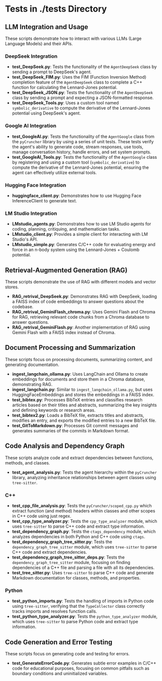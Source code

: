 # Tests in ./tests Directory

## LLM Integration and Usage
These scripts demonstrate how to interact with various LLMs (Large Language Models) and their APIs.

### DeepSeek Integration
- **test_DeepSeek.py**: Tests the functionality of the `AgentDeepSeek` class by sending a prompt to DeepSeek's agent.
- **test_DeepSeek_FIM.py**: Uses the FIM (Function Inversion Method) completion feature of the `AgentDeepSeek` class to complete a C++ function for calculating the Lennard-Jones potential.
- **test_DeepSeek_JSON.py**: Tests the functionality of the `AgentDeepSeek` class by sending a prompt and expecting a JSON-formatted response.
- **test_DeepSeek_Tools.py**: Uses a custom tool named `symbolic_derivative` to compute the derivative of the Lennard-Jones potential using DeepSeek's agent.

### Google AI Integration
- **test_GoogleAI.py**: Tests the functionality of the `AgentGoogle` class from the `pyCruncher` library by using a series of unit tests. These tests verify the agent's ability to generate code, stream responses, use tools, manage conversation history, handle errors, and set system prompts.
- **test_GoogleAI_Tools.py**: Tests the functionality of the `AgentGoogle` class by registering and using a custom tool (`symbolic_derivative`) to compute the derivative of the Lennard-Jones potential, ensuring the agent can effectively utilize external tools.

### Hugging Face Integration
- **huggingface_client.py**: Demonstrates how to use Hugging Face InferenceClient to generate text.

### LM Studio Integration
- **LMstudio_agents.py**: Demonstrates how to use LM Studio agents for coding, planning, critiquing, and mathematician tasks.
- **LMstudio_client.py**: Provides a simple client for interacting with LM Studio's API.
- **LMstudio_simple.py**: Generates C/C++ code for evaluating energy and force in an n-body system using the Lennard-Jones + Coulomb potential.

## Retrieval-Augmented Generation (RAG)
These scripts demonstrate the use of RAG with different models and vector stores.

- **RAG_retrival_DeepSeek.py**: Demonstrates RAG with DeepSeek, loading a FAISS index of code embeddings to answer questions about the codebase.
- **RAG_retrival_GeminiFlash_chroma.py**: Uses Gemini Flash and Chroma for RAG, retrieving relevant code chunks from a Chroma database to answer questions.
- **RAG_retrival_GeminiFlash.py**: Another implementation of RAG using Gemini Flash with a FAISS index instead of Chroma.

## Document Processing and Summarization
These scripts focus on processing documents, summarizing content, and generating documentation.

- **ingest_langchain_ollama.py**: Uses LangChain and Ollama to create embeddings for documents and store them in a Chroma database, demonstrating RAG.
- **ingest_langchain.py**: Similar to `ingest_langchain_ollama.py`, but uses HuggingFaceEmbeddings and stores the embeddings in a FAISS index.
- **test_bibtex.py**: Processes BibTeX entries and classifies research articles based on their titles and abstracts, summarizing the key insights and defining keywords or research areas.
- **test_bibtex2.py**: Loads a BibTeX file, extracts titles and abstracts, modifies an entry, and exports the modified entries to a new BibTeX file.
- **test_GitToMarkdown.py**: Processes Git commit messages and generates summaries of the commits in Markdown format.

## Code Analysis and Dependency Graph
These scripts analyze code and extract dependencies between functions, methods, and classes.

- **test_agent_analysis.py**: Tests the agent hierarchy within the `pyCruncher` library, analyzing inheritance relationships between agent classes using `tree-sitter`.

### C++
- **test_cpp_file_analysis.py**: Tests the `pyCruncher/scoped_cpp.py` which extract function (and method) headers within classes and other scopes in C++ code using just regex.
- **test_cpp_type_analyzer.py**: Tests the `cpp_type_analyzer` module, which uses `tree-sitter` to parse C++ code and extract type information.
- **test_dependency_graph.py**: Tests the `ctags_dependency` module, which analyzes dependencies in both Python and C++ code using `ctags`.
- **test_dependency_graph_tree_sitter.py**: Tests the `dependency_graph_tree_sitter` module, which uses `tree-sitter` to parse C++ code and extract dependencies.
- **test_dependency_graph_tree_sitter_deps.py**: Tests the `dependency_graph_tree_sitter` module, focusing on finding dependencies of a C++ file and parsing a file with all its dependencies.
- **test_tree_sitter.py**: Uses `tree-sitter` to parse C++ code and generate Markdown documentation for classes, methods, and properties.

### Python

- **test_python_imports.py**: Tests the handling of imports in Python code using `tree-sitter`, verifying that the `TypeCollector` class correctly tracks imports and resolves function calls.
- **test_python_type_analyzer.py**: Tests the `python_type_analyzer` module, which uses `tree-sitter` to parse Python code and extract type information.

## Code Generation and Error Testing
These scripts focus on generating code and testing for errors.

- **test_GenerateErrorCode.py**: Generates subtle error examples in C/C++ code for educational purposes, focusing on common pitfalls such as boundary conditions and uninitialized variables.